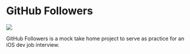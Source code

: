 # GitHub Followers


<img src="https://img.shields.io/badge/Xcode%2012-iOS%2014-blue" />


GitHub Followers is a mock take home project to serve as practice for an iOS dev job interview.
